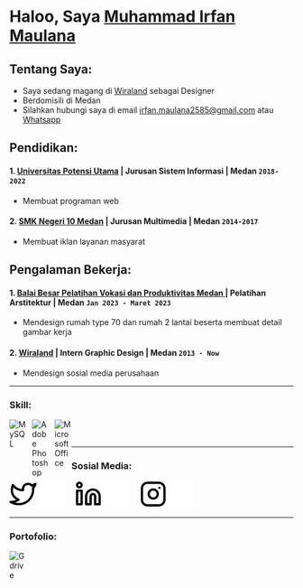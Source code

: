 # Haloo, Saya [Muhammad Irfan Maulana](https://www.instagram.com/panirpaan/)
## Tentang Saya:
- Saya sedang magang di [Wiraland](https://www.wiraland.com/) sebagai Designer
- Berdomisili di Medan
-  Silahkan hubungi saya di email irfan.maulana2585@gmail.com atau [Whatsapp](wa.me/6282365363336)

## Pendidikan:

#### 1. [Universitas Potensi Utama](https://fpik.potensi-utama.ac.id/) | Jurusan Sistem Informasi | Medan `2018-2022`

   - Membuat programan web
   
 #### 2. [SMK Negeri 10 Medan](https://dapo.kemdikbud.go.id/sekolah/DCD45769734DC82AD9D8) | Jurusan Multimedia | Medan `2014-2017`
   - Membuat iklan layanan masyarat

## Pengalaman Bekerja:
#### 1. [Balai Besar Pelatihan Vokasi dan Produktivitas Medan ](https://bbplkmedan.kemnaker.go.id/) | Pelatihan Arstitektur | Medan `Jan 2023 - Maret 2023`
   - Mendesign rumah type 70 dan rumah 2 lantai beserta membuat detail gambar kerja
#### 2. [Wiraland](https://www.wiraland.com/) | Intern Graphic Design | Medan `2013 - Now`
   - Mendesign sosial media perusahaan
---

### Skill:

[<img align="left" alt="MySQL" width="30px" src="https://cdn.jsdelivr.net/gh/devicons/devicon/icons/mysql/mysql-original.svg" style="padding-right:10px;" />][webdev]
[<img align="left" alt="Adobe Photoshop" width="30px" src="https://www.adobe.com/content/dam/acom/one-console/icons_rebrand/ps_appicon.svg" style="padding-right:10px;" />][webdev]
[<img align="left" alt="Microsoft Office" width="30px" src="https://upload.wikimedia.org/wikipedia/commons/thumb/5/5f/Microsoft_Office_logo_%282019%E2%80%93present%29.svg/512px-Microsoft_Office_logo_%282019%E2%80%93present%29.svg.png?20220617141445" style="padding-right:0px;" />][webdev]

<br />
<br />

---
### Sosial Media:

[![website](./img/twitter-light.svg)](hhttps://twitter.com/panirpaan#gh-light-mode-only)
[![website](./img/twitter-dark.svg)](https://twitter.com/panirpaan#gh-dark-mode-only)
&nbsp;&nbsp;
[![website](./img/linkedin-light.svg)](https://www.linkedin.com/in/muhamamd-irfan-maulana-b8204a196#gh-light-mode-only)
[![website](./img/linkedin-dark.svg)](https://www.linkedin.com/in/muhamamd-irfan-maulana-b8204a196#gh-dark-mode-only)
&nbsp;&nbsp;
[![website](./img/instagram-light.svg)](https://www.instagram.com/panirpaan/#gh-light-mode-only)
[![website](./img/instagram-dark.svg)](https://www.instagram.com/panirpaan/#gh-dark-mode-only)


---
### Portofolio:
[<img align="left" alt="Gdrive" width="30px" src="https://cdn-icons-png.flaticon.com/512/250/250539.png?w=740&t=st=1685714549~exp=1685715149~hmac=b942b9fb0584c9f9380b99211caaeb35609e845bb8e0d60a7f1a6140a8bed20c" style="padding-right:10px;" />][webdevv]



[webdev]: https://github.com/panirpaan/cv

[webdevv]: https://drive.google.com/file/d/1L-i_V-zhHkk0y7mZdpx52MBNv0Ny7JBJ/view?usp=drive_lin

